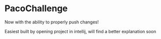 # PacoChallenge


Now with the ability to properly push changes!


Easiest built by opening project in intellij, will find a better explanation soon